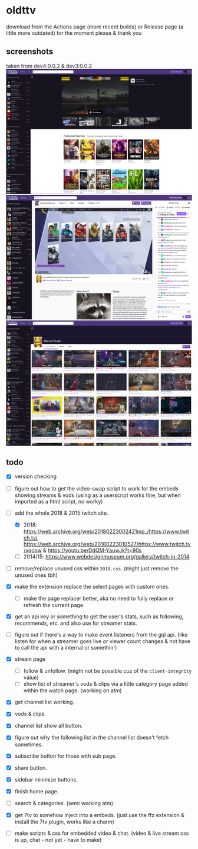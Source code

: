 # oldttv
download from the Actions page (more recent builds) or Release page (a little more outdated) for the moment please & thank you

## screenshots
taken from dev4:0.0.2 & dev3:0.0.2
<img src="docs/ss-1.png">
<img src="docs/ss-2.png">
<img src="docs/ss-3.png">

## todo
- [x] version checking

- [ ] figure out how to get the video-swap script to work for the embeds showing streams & vods (using as a userscript works fine, but when imported as a html script, no worky) 

- [ ] add the whole 2018 & 2015 twitch site.
    - [x] 2018: https://web.archive.org/web/20180223002421mp_/https://www.twitch.tv/, https://web.archive.org/web/20180223010527/https://www.twitch.tv/xqcow & https://youtu.be/DdQM-YauwJk?t=90s
    - [ ] 2014/15: https://www.webdesignmuseum.org/gallery/twitch-in-2014
- [ ] remove/replace unused css within `2018.css`. (might just remove the unused ones tbh)

- [x] make the extension replace the select pages with custom ones.
    - [ ] make the page replacer better, aka no need to fully replace or refresh the current page.

- [x] get an api key or something to get the user's stats, such as following, recommends, etc. and also use for streamer stats.
- [ ] figure out if there's a way to make event listeners from the gql api. (like listen for when a streamer goes live or viewer count changes & not have to call the api with a internal or somethin')

- [x] stream page
    - [ ] follow & unfollow. (might not be possible cuz of the `client-integrity` value)
    - [ ] show list of streamer's vods & clips via a little category page added within the watch page. (working on atm)

- [x] get channel list working.
- [x] vods & clips.

- [x] channel list show all button.
- [x] figure out why the following list in the channel list doesn't fetch sometimes.
- [x] subscribe button for those with sub page.
- [x] share button.
- [x] sidebar minimize buttons.

- [x] finish home page.

- [ ] search & categories. (semi working atm)

- [x] get 7tv to somehow inject into a embeds. (just use the ffz extension & install the 7tv plugin, works like a charm)
- [ ] make scripts & css for embedded video & chat. (video & live stream css is up, chat - not yet - have to make)